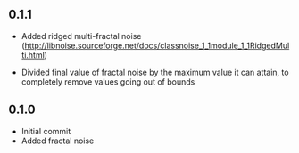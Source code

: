 0.1.1
-----

* Added ridged multi-fractal noise (http://libnoise.sourceforge.net/docs/classnoise_1_1module_1_1RidgedMulti.html)

* Divided final value of fractal noise by the maximum value it can attain, to completely remove values going out of bounds

0.1.0
-----

* Initial commit
* Added fractal noise